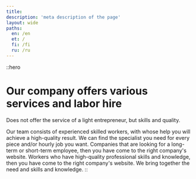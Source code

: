 ```yaml
---
title:
description: 'meta description of the page'
layout: wide
paths:
  en: /en
  et: /
  fi: /fi
  ru: /ru
---
```


::hero
# Our company offers various services and labor hire

Does not offer the service of a light entrepreneur, but skills and quality.

Our team consists of experienced skilled workers, with whose help you will achieve a high-quality result. We can find the specialist you need for every piece and/or hourly job you want.
Companies that are looking for a long-term or short-term employee, then you have come to the right company's website.
Workers who have high-quality professional skills and knowledge, then you have come to the right company's website.
We bring together the need and skills and knowledge.
::
